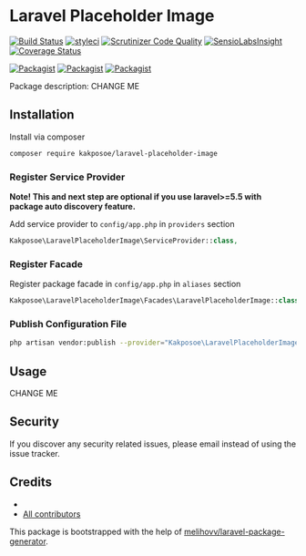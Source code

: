 # Laravel Placeholder Image

[![Build Status](https://travis-ci.org/kakposoe/laravel-placeholder-image.svg?branch=master)](https://travis-ci.org/kakposoe/laravel-placeholder-image)
[![styleci](https://styleci.io/repos/CHANGEME/shield)](https://styleci.io/repos/CHANGEME)
[![Scrutinizer Code Quality](https://scrutinizer-ci.com/g/kakposoe/laravel-placeholder-image/badges/quality-score.png?b=master)](https://scrutinizer-ci.com/g/kakposoe/laravel-placeholder-image/?branch=master)
[![SensioLabsInsight](https://insight.sensiolabs.com/projects/CHANGEME/mini.png)](https://insight.sensiolabs.com/projects/CHANGEME)
[![Coverage Status](https://coveralls.io/repos/github/kakposoe/laravel-placeholder-image/badge.svg?branch=master)](https://coveralls.io/github/kakposoe/laravel-placeholder-image?branch=master)

[![Packagist](https://img.shields.io/packagist/v/kakposoe/laravel-placeholder-image.svg)](https://packagist.org/packages/kakposoe/laravel-placeholder-image)
[![Packagist](https://poser.pugx.org/kakposoe/laravel-placeholder-image/d/total.svg)](https://packagist.org/packages/kakposoe/laravel-placeholder-image)
[![Packagist](https://img.shields.io/packagist/l/kakposoe/laravel-placeholder-image.svg)](https://packagist.org/packages/kakposoe/laravel-placeholder-image)

Package description: CHANGE ME

## Installation

Install via composer
```bash
composer require kakposoe/laravel-placeholder-image
```

### Register Service Provider

**Note! This and next step are optional if you use laravel>=5.5 with package
auto discovery feature.**

Add service provider to `config/app.php` in `providers` section
```php
Kakposoe\LaravelPlaceholderImage\ServiceProvider::class,
```

### Register Facade

Register package facade in `config/app.php` in `aliases` section
```php
Kakposoe\LaravelPlaceholderImage\Facades\LaravelPlaceholderImage::class,
```

### Publish Configuration File

```bash
php artisan vendor:publish --provider="Kakposoe\LaravelPlaceholderImage\ServiceProvider" --tag="config"
```

## Usage

CHANGE ME

## Security

If you discover any security related issues, please email 
instead of using the issue tracker.

## Credits

- [](https://github.com/kakposoe/laravel-placeholder-image)
- [All contributors](https://github.com/kakposoe/laravel-placeholder-image/graphs/contributors)

This package is bootstrapped with the help of
[melihovv/laravel-package-generator](https://github.com/melihovv/laravel-package-generator).
